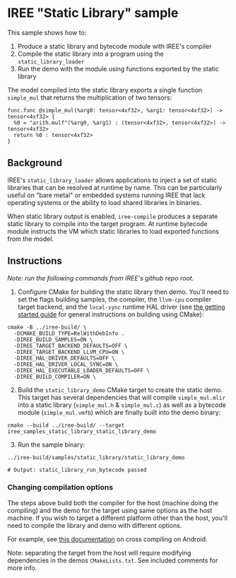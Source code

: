 # IREE "Static Library" sample

This sample shows how to:
1. Produce a static library and bytecode module with IREE's compiler
2. Compile the static library into a program using the `static_library_loader`
3. Run the demo with the module using functions exported by the static library

The model compiled into the static library exports a single function
`simple_mul` that returns the multiplication of two tensors:

```mlir
func.func @simple_mul(%arg0: tensor<4xf32>, %arg1: tensor<4xf32>) -> tensor<4xf32> {
  %0 = "arith.mulf"(%arg0, %arg1) : (tensor<4xf32>, tensor<4xf32>) -> tensor<4xf32>
  return %0 : tensor<4xf32>
}
```

## Background

IREE's `static_library_loader` allows applications to inject a set of static
libraries that can be resolved at runtime by name. This can be particularly
useful on "bare metal" or embedded systems running IREE that lack operating
systems or the ability to load shared libraries in binaries.

When static library output is enabled, `iree-compile` produces a separate
static library to compile into the target program. At runtime bytecode module
instructs the VM which static libraries to load exported functions from the
model.

## Instructions
_Note: run the following commands from IREE's github repo root._

1. Configure CMake for building the static library then demo. You'll need to set
the flags building samples, the compiler, the `llvm-cpu`
compiler target backend, and the `local-sync` runtime HAL driver (see
[the getting started guide](https://iree-org.github.io/iree/building-from-source/getting-started/)
for general instructions on building using CMake):

  ```shell
  cmake -B ../iree-build/ \
    -DCMAKE_BUILD_TYPE=RelWithDebInfo .
    -DIREE_BUILD_SAMPLES=ON \
    -DIREE_TARGET_BACKEND_DEFAULTS=OFF \
    -DIREE_TARGET_BACKEND_LLVM_CPU=ON \
    -DIREE_HAL_DRIVER_DEFAULTS=OFF \
    -DIREE_HAL_DRIVER_LOCAL_SYNC=ON \
    -DIREE_HAL_EXECUTABLE_LOADER_DEFAULTS=OFF \
    -DIREE_BUILD_COMPILER=ON \
  ```

2. Build the `static_library_demo` CMake target to create the static demo. This
target has several dependencies that will compile `simple_mul.mlir` into a
static library (`simple_mul.h` & `simple_mul.c`) as well as a bytecode module
(`simple_mul.vmfb`) which are finally built into the demo binary:

  ```shell
  cmake --build ../iree-build/ --target iree_samples_static_library_static_library_demo
  ```

3. Run the sample binary:

  ```shell
  ../iree-build/samples/static_library/static_library_demo

  # Output: static_library_run_bytecode passed
  ```

### Changing compilation options

The steps above build both the compiler for the host (machine doing the
compiling) and the demo for the target using same options as the host machine.
If you wish to target a different platform other than the host, you'll need to
compile the library and demo with different options.

For example, see
[this documentation](https://iree-org.github.io/iree/building-from-source/android/)
on cross compiling on Android.

Note: separating the target from the host will require modifying dependencies in
the demos `CMakeLists.txt`. See included comments for more info.
